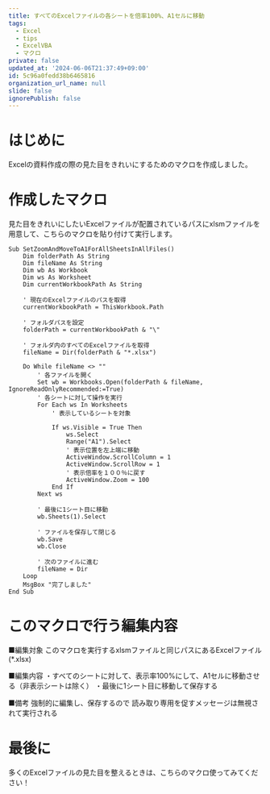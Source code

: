 ```yaml
---
title: すべてのExcelファイルの各シートを倍率100%、A1セルに移動
tags:
  - Excel
  - tips
  - ExcelVBA
  - マクロ
private: false
updated_at: '2024-06-06T21:37:49+09:00'
id: 5c96a0fedd38b6465816
organization_url_name: null
slide: false
ignorePublish: false
---
```

# はじめに
Excelの資料作成の際の見た目をきれいにするためのマクロを作成しました。

# 作成したマクロ
見た目をきれいにしたいExcelファイルが配置されているパスにxlsmファイルを用意して、こちらのマクロを貼り付けて実行します。
``` xlsm
Sub SetZoomAndMoveToA1ForAllSheetsInAllFiles()
    Dim folderPath As String
    Dim fileName As String
    Dim wb As Workbook
    Dim ws As Worksheet
    Dim currentWorkbookPath As String

    ' 現在のExcelファイルのパスを取得
    currentWorkbookPath = ThisWorkbook.Path
    
    ' フォルダパスを設定
    folderPath = currentWorkbookPath & "\"
    
    ' フォルダ内のすべてのExcelファイルを取得
    fileName = Dir(folderPath & "*.xlsx")
    
    Do While fileName <> ""
        ' 各ファイルを開く
        Set wb = Workbooks.Open(folderPath & fileName, IgnoreReadOnlyRecommended:=True)
        ' 各シートに対して操作を実行
        For Each ws In Worksheets
            ' 表示しているシートを対象
            
            If ws.Visible = True Then
                ws.Select
                Range("A1").Select
                ' 表示位置を左上端に移動
                ActiveWindow.ScrollColumn = 1
                ActiveWindow.ScrollRow = 1
                ' 表示倍率を１００％に戻す
                ActiveWindow.Zoom = 100
            End If
        Next ws
        
        ' 最後に1シート目に移動
        wb.Sheets(1).Select
        
        ' ファイルを保存して閉じる
        wb.Save
        wb.Close
        
        ' 次のファイルに進む
        fileName = Dir
    Loop
    MsgBox "完了しました"
End Sub
```

# このマクロで行う編集内容
■編集対象
このマクロを実行するxlsmファイルと同じパスにあるExcelファイル(*.xlsx)

■編集内容
・すべてのシートに対して、表示率100%にして、A1セルに移動させる（非表示シートは除く）
・最後に1シート目に移動して保存する

■備考
強制的に編集し、保存するので
読み取り専用を促すメッセージは無視されて実行される

# 最後に
多くのExcelファイルの見た目を整えるときは、こちらのマクロ使ってみてください！
